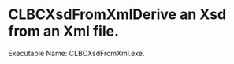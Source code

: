 
# CLBCXsdFromXmlDerive an Xsd from an Xml file.
          
Executable Name: CLBCXsdFromXml.exe.
        
        